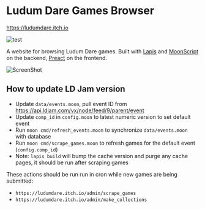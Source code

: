 # Ludum Dare Games Browser

<https://ludumdare.itch.io>

![test](https://github.com/leafo/ludum-dare-browser/workflows/test/badge.svg)

A website for browsing Ludum Dare games. Built with [Lapis][2] and
[MoonScript][1] on the backend, [Preact][3] on the frontend.

![ScreenShot](http://leafo.net/shotsnb/2013-05-11_23-26-37.png)


## How to update LD Jam version

* Update `data/events.moon`, pull event ID from https://api.ldjam.com/vx/node/feed/9/parent/event
* Update `comp_id` in `config.moon` to latest numeric version to set default event
* Run `moon cmd/refresh_events.moon` to synchronize `data/events.moon` with database
* Run `moon cmd/scrape_games.moon` to refresh games for the default event (`config.comp_id`)
* Note: `lapis build` will bump the cache version and purge any cache pages, it should be run after scraping games

These actions should be run run in cron while new games are being submitted:

* `https://ludumdare.itch.io/admin/scrape_games`
* `https://ludumdare.itch.io/admin/make_collections`


 [1]: https://moonscript.org
 [2]: https://leafo.net/lapis
 [3]: https://preactjs.com/



